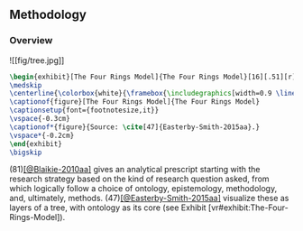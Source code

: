 ## Methodology

### Overview

![[fig/tree.jpg]]
```latex
\begin{exhibit}[The Four Rings Model]{The Four Rings Model}[16][.51][r]
\medskip
\centerline{\colorbox{white}{\framebox{\includegraphics[width=0.9 \linewidth]{fig/tree.jpg}}}}
\captionof{figure}[The Four Rings Model]{The Four Rings Model}
\captionsetup{font={footnotesize,it}}
\vspace{-0.3cm}
\captionof*{figure}{Source: \cite[47]{Easterby-Smith-2015aa}.}
\vspace*{-0.2cm}
\end{exhibit}
\bigskip
```


(81)[[@Blaikie-2010aa]](t) gives an analytical prescript starting with the research strategy based on the kind of research question asked, from which logically follow a choice of ontology, epistemology, methodology, and, ultimately, methods. (47)[[@Easterby-Smith-2015aa]](t) visualize these as layers of a tree, with ontology as its core (see Exhibit [vr#exhibit:The-Four-Rings-Model]).


